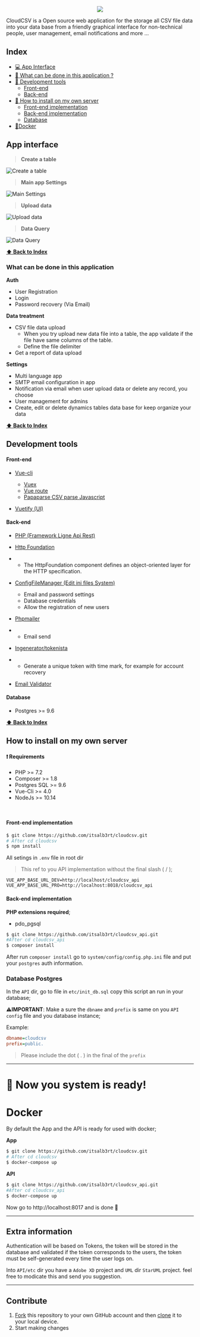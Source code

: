 <div align="center">
	<img src="https://i.imgur.com/BwKm56Q.png" />
</div>


CloudCSV is a Open source web application for the storage all CSV file data into your data base from a friendly graphical interface for non-technical people, user management, email notifications and more ...

## Index

- [:computer: App Interface](#app-interface)
- [🤔 What can be done in this application ?](#what-can-be-done-in-this-application)
- [:wrench: Development tools](#development-tools)
	- [Front-end](#front-end)
	- [Back-end](#back-end)
- [:blue_book: How to install on my own server](#how-to-install-on-my-own-server)
	- [Front-end implementation](#front-end-implementation)
	- [Back-end implementation](#back-end-implementation)
	- [Database](#database-postgres)
- [:whale:Docker](#docker)


## App interface

> **Create a table**

![Create a table](https://i.imgur.com/Rj4AWlj.png)

> **Main app Settings**

![Main Settings](https://i.imgur.com/kDqxmiC.png)

> **Upload data**

![Upload data](https://i.imgur.com/yYrcJmU.png)

> **Data Query**

![Data Query](https://i.imgur.com/ZWpGJ2K.png)


**[⬆ Back to Index](#index)**

### What can be done in this application

**Auth**
- User Registration
- Login
- Password recovery (Via Email)

**Data treatment**

- CSV file data upload
	- When you try upload new data file into a table, the app validate if the file have same columns of the table.
	- Define the file delimiter
- Get a report of data upload

**Settings**

- Multi language app
- SMTP email configuration in app
- Notification via email when user upload data or delete any record, you choose
- User management for admins
- Create, edit or delete dynamics tables data base for keep organize your data

**[⬆ Back to Index](#index)**

## Development tools

#### Front-end

- [Vue-cli](https://vuejs.org/ "Vue-cli")
	- [Vuex](https://vuex.vuejs.org/ "Vuex")
	- [Vue route](https://router.vuejs.org/ "Vue route")
	- [Papaparse CSV parse Javascript](https://www.papaparse.com/ "Papaparse CSV parse Javascript")

- [Vuetify (UI)](https://vuetifyjs.com "Vuetify (UI)")

#### Back-end

- [PHP (Framework Ligne Api Rest)](https://ligne-framework.gitbook.io/ligne-framework-php/ "PHP (Framework Ligne Api Rest)")
- [Http Foundation](https://packagist.org/packages/symfony/http-foundation)
- - The HttpFoundation component defines an object-oriented layer for the HTTP specification.
- [ConfigFileManager (Edit ini files System)](https://github.com/ghalambaz/ConfigFileManager "ConfigFileManager (Edit ini files System)")
	- Email and password settings
	- Database credentials
	- Allow the registration of new users

- [Phpmailer](https://packagist.org/packages/phpmailer/phpmailer "Phpmailer")
- - Email send
- [Ingenerator/tokenista](https://packagist.org/packages/ingenerator/tokenista "Ingenerator/tokenista")
- - Generate a unique token with time mark, for example for account recovery
- [Email Validator](https://packagist.org/packages/egulias/email-validator)

#### Database
 - Postgres >= 9.6


**[⬆ Back to Index](#index)**

## How to install on my own server

#### :exclamation: Requirements

- PHP >= 7.2
- Composer >= 1.8
- Postgres SQL >= 9.6
- Vue-Cli >= 4.0
- NodeJs >= 10.14

<br>

#### Front-end implementation


```bash
$ git clone https://github.com/itsalb3rt/cloudcsv.git
# After cd cloudcsv
$ npm install
```

All setings in `.env` file in root dir

> This ref to you API implementation without the final slash ( / );

```env
VUE_APP_BASE_URL_DEV=http://localhost/cloudcsv_api
VUE_APP_BASE_URL_PRO=http://localhost:8018/cloudcsv_api
```

#### Back-end implementation

**PHP extensions required**;
- pdo_pgsql 


```bash
$ git clone https://github.com/itsalb3rt/cloudcsv_api.git
#After cd cloudcsv_api
$ composer install
```

After run `composer install` go to `system/config/config.php.ini` file and put your `postgres` auth information.


### Database Postgres

In the `API` dir, go to file in `etc/init_db.sql` copy this script an run in your database;

**:warning:IMPORTANT**: Make a sure the `dbname` and `prefix` is same on you `API config` file and you database instance;

Example:

```ini
dbname=cloudcsv
prefix=public.
```
> Please include the dot ( . ) in the final of the `prefix`


---

# :tada: Now you system is ready!

# Docker

By default the App and the API is ready for used with docker;

**App**

```bash
$ git clone https://github.com/itsalb3rt/cloudcsv.git
# After cd cloudcsv
$ docker-compose up
```

**API**

```bash
$ git clone https://github.com/itsalb3rt/cloudcsv_api.git
#After cd cloudcsv_api
$ docker-compose up
```

Now go to http://localhost:8017 and is done :tada:

---
## Extra information

Authentication will be based on Tokens, the token will be stored in the database and validated if the token corresponds to the users, the token must be self-generated every time the user logs on.

Into `API/etc` dir you have a `Adobe XD` project and `UML`  dir `StarUML` project. feel free to modicate this and send you suggestion.

---

## Contribute

1. [Fork](https://help.github.com/articles/fork-a-repo/) this repository to your own GitHub account and then [clone](https://help.github.com/articles/cloning-a-repository/) it to your local device.
2. Start making changes